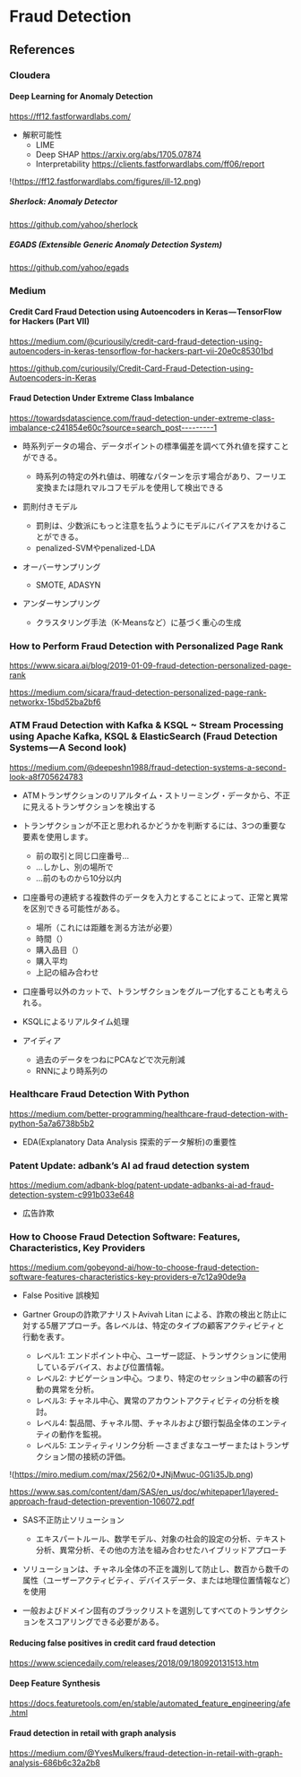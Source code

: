 # Fraud Detection

## References

### Cloudera

#### Deep Learning for Anomaly Detection

https://ff12.fastforwardlabs.com/

- 解釈可能性
   - LIME
   - Deep SHAP https://arxiv.org/abs/1705.07874
   - Interpretability https://clients.fastforwardlabs.com/ff06/report
 
 !(https://ff12.fastforwardlabs.com/figures/ill-12.png)
 
 
##### Sherlock: Anomaly Detector
 https://github.com/yahoo/sherlock
 
##### EGADS (Extensible Generic Anomaly Detection System) 
https://github.com/yahoo/egads

### Medium

#### Credit Card Fraud Detection using Autoencoders in Keras — TensorFlow for Hackers (Part VII)
https://medium.com/@curiousily/credit-card-fraud-detection-using-autoencoders-in-keras-tensorflow-for-hackers-part-vii-20e0c85301bd


https://github.com/curiousily/Credit-Card-Fraud-Detection-using-Autoencoders-in-Keras

   
#### Fraud Detection Under Extreme Class Imbalance
https://towardsdatascience.com/fraud-detection-under-extreme-class-imbalance-c241854e60c?source=search_post---------1

- 時系列データの場合、データポイントの標準偏差を調べて外れ値を探すことができる。
   - 時系列の特定の外れ値は、明確なパターンを示す場合があり、フーリエ変換または隠れマルコフモデルを使用して検出できる

- 罰則付きモデル
   - 罰則は、少数派にもっと注意を払うようにモデルにバイアスをかけることができる。 
   - penalized-SVMやpenalized-LDA
   
- オーバーサンプリング
   - SMOTE, ADASYN
- アンダーサンプリング
   - クラスタリング手法（K-Meansなど）に基づく重心の生成

### How to Perform Fraud Detection with Personalized Page Rank
https://www.sicara.ai/blog/2019-01-09-fraud-detection-personalized-page-rank

https://medium.com/sicara/fraud-detection-personalized-page-rank-networkx-15bd52ba2bf6
   
### ATM Fraud Detection with Kafka & KSQL ~ Stream Processing using Apache Kafka, KSQL & ElasticSearch (Fraud Detection Systems — A Second look)

https://medium.com/@deepeshn1988/fraud-detection-systems-a-second-look-a8f705624783

- ATMトランザクションのリアルタイム・ストリーミング・データから、不正に見えるトランザクションを検出する
- トランザクションが不正と思われるかどうかを判断するには、3つの重要な要素を使用します。
   - 前の取引と同じ口座番号…
   - …しかし、別の場所で
   - …前のものから10分以内

- 口座番号の連続する複数件のデータを入力とすることによって、正常と異常を区別できる可能性がある。
   - 場所（これには距離を測る方法が必要）
   - 時間（）
   - 購入品目（）
   - 購入平均
   - 上記の組み合わせ
- 口座番号以外のカットで、トランザクションをグループ化することも考えられる。

- KSQLによるリアルタイム処理

- アイディア
   - 過去のデータをつねにPCAなどで次元削減
   - RNNにより時系列の

### Healthcare Fraud Detection With Python

https://medium.com/better-programming/healthcare-fraud-detection-with-python-5a7a6738b5b2

- EDA(Explanatory Data Analysis 探索的データ解析)の重要性

### Patent Update: adbank’s AI ad fraud detection system

https://medium.com/adbank-blog/patent-update-adbanks-ai-ad-fraud-detection-system-c991b033e648

- 広告詐欺

### How to Choose Fraud Detection Software: Features, Characteristics, Key Providers

https://medium.com/gobeyond-ai/how-to-choose-fraud-detection-software-features-characteristics-key-providers-e7c12a90de9a

- False Positive 誤検知

- Gartner Groupの詐欺アナリストAvivah Litan による、詐欺の検出と防止に対する5層アプローチ。各レベルは、特定のタイプの顧客アクティビティと行動を表す。
   - レベル1: エンドポイント中心、ユーザー認証、トランザクションに使用しているデバイス、および位置情報。
   - レベル2: ナビゲーション中心。つまり、特定のセッション中の顧客の行動の異常を分析。
   - レベル3: チャネル中心、異常のアカウントアクティビティの分析を検討。
   - レベル4: 製品間、チャネル間、チャネルおよび銀行製品全体のエンティティの動作を監視。
   - レベル5: エンティティリンク分析 —さまざまなユーザーまたはトランザクション間の接続の評価。
 
 !(https://miro.medium.com/max/2562/0*JNjMwuc-0G1i35Jb.png)
 
 https://www.sas.com/content/dam/SAS/en_us/doc/whitepaper1/layered-approach-fraud-detection-prevention-106072.pdf
 
 - SAS不正防止ソリューション
    - エキスパートルール、数学モデル、対象の社会的設定の分析、テキスト分析、異常分析、その他の方法を組み合わせたハイブリッドアプローチ
 
- ソリューションは、チャネル全体の不正を識別して防止し、数百から数千の属性（ユーザーアクティビティ、デバイスデータ、または地理位置情報など）を使用
- 一般およびドメイン固有のブラックリストを選別してすべてのトランザクションをスコアリングできる必要がある。

#### Reducing false positives in credit card fraud detection
https://www.sciencedaily.com/releases/2018/09/180920131513.htm


#### Deep Feature Synthesis
https://docs.featuretools.com/en/stable/automated_feature_engineering/afe.html

#### Fraud detection in retail with graph analysis
https://medium.com/@YvesMulkers/fraud-detection-in-retail-with-graph-analysis-686b6c32a2b8

